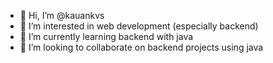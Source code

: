 - 👋 Hi, I’m @kauankvs
- 👀 I’m interested in web development (especially backend)
- 🌱 I’m currently learning backend with java
- 💞️ I’m looking to collaborate on backend projects using java

<!---
kauankvs/kauankvs is a ✨ special ✨ repository because its `README.md` (this file) appears on your GitHub profile.
You can click the Preview link to take a look at your changes.
--->
